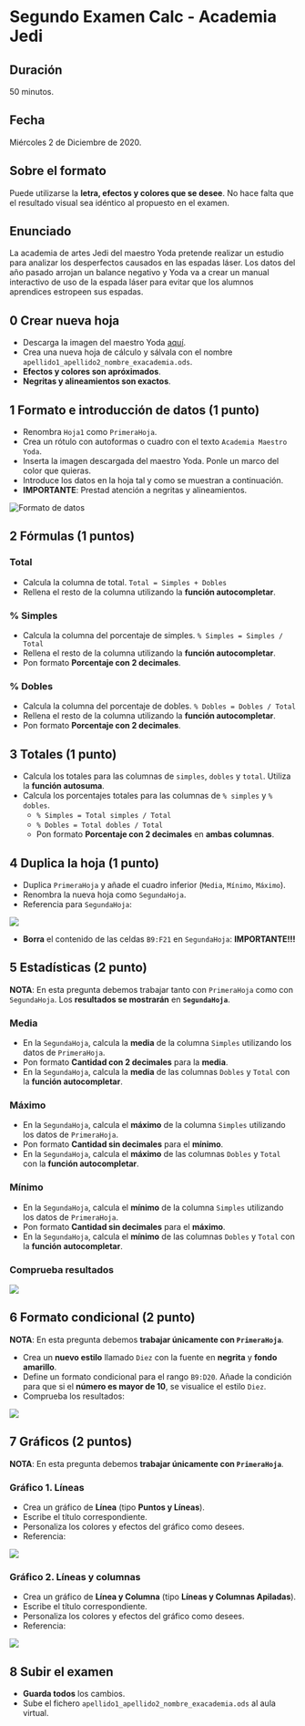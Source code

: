 # Segundo Examen Calc - Academia Jedi

## Duración

50 minutos.

## Fecha

Miércoles 2 de Diciembre de 2020.

## Sobre el formato 	

Puede utilizarse la **letra, efectos y colores que se desee**. No hace falta que el resultado visual sea idéntico al propuesto en el examen.
  	 
## Enunciado

La academia de artes Jedi del maestro Yoda pretende realizar un estudio para analizar los desperfectos causados en las espadas láser. Los datos del año pasado arrojan un balance negativo y Yoda va a crear un manual interactivo de uso de la espada láser para evitar que los alumnos aprendices estropeen sus espadas.

## 0 Crear nueva hoja

- Descarga la imagen del maestro Yoda [aquí](http://www.tuinstitutoonline.com/cursos/calcmedio1_v1506/material_alumno/img/ex02yoda.jpg).
- Crea una nueva hoja de cálculo y sálvala con el nombre `apellido1_apellido2_nombre_exacademia.ods`.
- **Efectos y colores son apróximados**.
- **Negritas y alineamientos son exactos**.

## 1 Formato e introducción de datos (1 punto)

- Renombra `Hoja1` como `PrimeraHoja`.
- Crea un rótulo con autoformas o cuadro con el texto `Academia Maestro Yoda`.
- Inserta la imagen descargada del maestro Yoda. Ponle un marco del color que quieras.
- Introduce los datos en la hoja tal y como se muestran a continuación.
- **IMPORTANTE**: Prestad atención a negritas y alineamientos.

![Formato de datos](./img/1-formato-de-datos.jpg)

## 2 Fórmulas (1 puntos)

### Total

- Calcula la columna de total. `Total = Simples + Dobles`
- Rellena el resto de la columna utilizando la **función autocompletar**.

### % Simples

- Calcula la columna del porcentaje de simples. `% Simples = Simples / Total`
- Rellena el resto de la columna utilizando la **función autocompletar**.
- Pon formato **Porcentaje con 2 decimales**.

### % Dobles

- Calcula la columna del porcentaje de dobles. `% Dobles = Dobles / Total`
- Rellena el resto de la columna utilizando la **función autocompletar**.
- Pon formato **Porcentaje con 2 decimales**.

## 3 Totales (1 punto)

- Calcula los totales para las columnas de `simples`, `dobles` y `total`. Utiliza la **función autosuma**.
- Calcula los porcentajes totales para las columnas de `% simples` y `% dobles`.
  - `% Simples = Total simples / Total`
  - `% Dobles = Total dobles / Total`
  - Pon formato **Porcentaje con 2 decimales** en **ambas columnas**.

## 4 Duplica la hoja (1 punto)

- Duplica `PrimeraHoja` y añade el cuadro inferior (`Media`, `Mínimo`, `Máximo`).
- Renombra la nueva hoja como `SegundaHoja`.
- Referencia para `SegundaHoja`:

![](./img/4-formato-duplicado.jpg)

- **Borra** el contenido de las celdas `B9:F21` en `SegundaHoja`: **IMPORTANTE!!!**

## 5 Estadísticas (2 punto)

**NOTA**: En esta pregunta debemos trabajar tanto con `PrimeraHoja` como con `SegundaHoja`. Los **resultados se mostrarán** en **`SegundaHoja`**.

### Media

- En la `SegundaHoja`, calcula la **media** de la columna `Simples` utilizando los datos de `PrimeraHoja`. 
- Pon formato **Cantidad con 2 decimales** para la **media**.
- En la `SegundaHoja`, calcula la **media** de las columnas `Dobles` y `Total` con la **función autocompletar**.

### Máximo

- En la `SegundaHoja`, calcula el **máximo** de la columna `Simples` utilizando los datos de `PrimeraHoja`.
- Pon formato **Cantidad sin decimales** para el **mínimo**.
- En la `SegundaHoja`, calcula el **máximo** de las columnas `Dobles` y `Total` con la **función autocompletar**.

### Mínimo

- En la `SegundaHoja`, calcula el **mínimo** de la columna `Simples` utilizando los datos de `PrimeraHoja`. 
- Pon formato **Cantidad sin decimales** para el **máximo**.
- En la `SegundaHoja`, calcula el **mínimo** de las columnas `Dobles` y `Total` con la **función autocompletar**.

### Comprueba resultados

![](./img/5-estadisticas.png)

## 6 Formato condicional (2 punto)

**NOTA**: En esta pregunta debemos **trabajar únicamente con `PrimeraHoja`**.

- Crea un **nuevo estilo** llamado `Diez` con la fuente en **negrita** y **fondo amarillo**.
- Define un formato condicional para el rango `B9:D20`. Añade la condición para que si el **número es mayor de 10**, se visualice el estilo `Diez`.
- Comprueba los resultados:

![](./img/6-formato-condicional.png)

## 7 Gráficos (2 puntos)

**NOTA**: En esta pregunta debemos **trabajar únicamente con `PrimeraHoja`**.

### Gráfico 1. Líneas

- Crea un gráfico de **Línea** (tipo **Puntos y Líneas**).
- Escribe el título correspondiente.
- Personaliza los colores y efectos del gráfico como desees.
- Referencia:

![](./img/7-1-lineas.jpg)

### Gráfico 2. Líneas y columnas

- Crea un gráfico de **Línea y Columna** (tipo **Líneas y Columnas Apiladas**).
- Escribe el título correspondiente.
- Personaliza los colores y efectos del gráfico como desees.
- Referencia:

![](./img/7-2-lineas-y-columnas-apiladas.jpg)

## 8 Subir el examen

- **Guarda todos** los cambios.
- Sube el fichero `apellido1_apellido2_nombre_exacademia.ods` al aula virtual.
